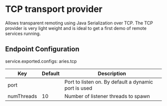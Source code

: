 # TCP transport provider

Allows transparent remoting using Java Serialization over TCP. The TCP provider is very light weight and
is ideal to get a first demo of remote services running.

## Endpoint Configuration

service.exported.configs: aries.tcp

| Key                      | Default       | Description                                  |
| -------------------------| ------------- | -------------------------------------------- |
| port                     |               | Port to listen on. By default a dynamic port is used |
| numThreads               | 10            | Number of listener threads to spawn          |

